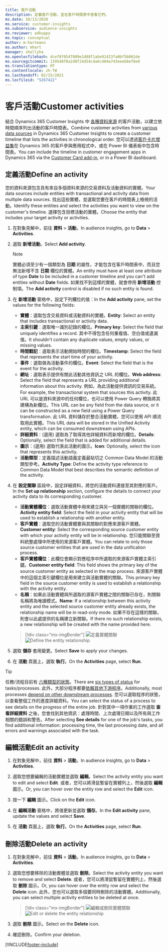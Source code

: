 ```yaml
---
title: 客戶活動
description: 定義客戶活動，並在客戶時間表中查看它們。
ms.date: 10/13/2020
ms.service: customer-insights
ms.subservice: audience-insights
ms.reviewer: adkuppa
ms.topic: conceptual
author: m-hartmann
ms.author: mhart
manager: shellyha
ms.openlocfilehash: dcef8f0547009e1488f1abe91423fa0bf5b061de
ms.sourcegitcommit: 139548f8a2d0f24d54c4a6c404a743eeeb8ef8e0
ms.translationtype: HT
ms.contentlocale: zh-TW
ms.lasthandoff: 02/15/2021
ms.locfileid: "5267422"
---
```

# <a name="customer-activities"></a><span data-ttu-id="7a786-103">客戶活動</span><span class="sxs-lookup"><span data-stu-id="7a786-103">Customer activities</span></span>

<span data-ttu-id="7a786-104">結合 Dynamics 365 Customer Insights 中 [各種資料來源](data-sources.md) 的客戶活動，以建立依時間順序列出活動的客戶時間表。</span><span class="sxs-lookup"><span data-stu-id="7a786-104">Combine customer activities from [various data sources](data-sources.md) in Dynamics 365 Customer Insights to create a customer timeline that lists the activities in chronological order.</span></span> <span data-ttu-id="7a786-105">您可以透過[客戶卡片增益集](customer-card-add-in.md)在 Dynamics 365 的客戶參與應用程式中，或在 Power BI 儀表板中包含時間表。</span><span class="sxs-lookup"><span data-stu-id="7a786-105">You can include the timeline in customer engagement apps in Dynamics 365 via the [Customer Card add-in](customer-card-add-in.md), or in a Power BI dashboard.</span></span>

## <a name="define-an-activity"></a><span data-ttu-id="7a786-106">定義活動</span><span class="sxs-lookup"><span data-stu-id="7a786-106">Define an activity</span></span>

<span data-ttu-id="7a786-107">您的資料來源包含具有來自多個資料來源的交易資料及活動資料的實體。</span><span class="sxs-lookup"><span data-stu-id="7a786-107">Your data sources include entities with transactional and activity data from multiple data sources.</span></span> <span data-ttu-id="7a786-108">找出這些實體，並選取您要在客戶的時間表上檢視的活動。</span><span class="sxs-lookup"><span data-stu-id="7a786-108">Identify these entities and select the activities you want to view on the customer's timeline.</span></span> <span data-ttu-id="7a786-109">選擇包含目標活動的實體。</span><span class="sxs-lookup"><span data-stu-id="7a786-109">Choose the entity that includes your target activity or activities.</span></span>

1. <span data-ttu-id="7a786-110">在對象見解中，前往 **資料** > **活動**。</span><span class="sxs-lookup"><span data-stu-id="7a786-110">In audience insights, go to **Data** > **Activities**.</span></span>

1. <span data-ttu-id="7a786-111">選取 **新增活動**。</span><span class="sxs-lookup"><span data-stu-id="7a786-111">Select **Add activity**.</span></span>

   > [!NOTE]
   > <span data-ttu-id="7a786-112">實體必須至少有一個類型為 **日期** 的屬性，才能包含在客戶時間表中，而且您無法新增不含 **日期** 欄位的實體。</span><span class="sxs-lookup"><span data-stu-id="7a786-112">An entity must have at least one attribute of type **Date** to be included in a customer timeline and you can't add entities without **Date** fields.</span></span> <span data-ttu-id="7a786-113">如果找不到這樣的實體，就會停用 **新增活動** 控制項。</span><span class="sxs-lookup"><span data-stu-id="7a786-113">The **Add activity** control is disabled if no such entity is found.</span></span>

1. <span data-ttu-id="7a786-114">在 **新增活動** 窗格中，設定下列欄位的值：</span><span class="sxs-lookup"><span data-stu-id="7a786-114">In the **Add activity** pane, set the values for the following fields:</span></span>

   - <span data-ttu-id="7a786-115">**實體**：選取包含交易資料或活動資料的實體。</span><span class="sxs-lookup"><span data-stu-id="7a786-115">**Entity**: Select an entity that includes transactional or activity data.</span></span>
   - <span data-ttu-id="7a786-116">**主索引鍵**：選取唯一識別記錄的欄位。</span><span class="sxs-lookup"><span data-stu-id="7a786-116">**Primary key**: Select the field that uniquely identifies a record.</span></span> <span data-ttu-id="7a786-117">其中不得包含任何重複值、空白值或遺漏值。</span><span class="sxs-lookup"><span data-stu-id="7a786-117">It shouldn't contain any duplicate values, empty values, or missing values.</span></span>
   - <span data-ttu-id="7a786-118">**時間戳記**：選取表示活動開始時間的欄位。</span><span class="sxs-lookup"><span data-stu-id="7a786-118">**Timestamp**: Select the field that represents the start time of your activity.</span></span>
   - <span data-ttu-id="7a786-119">**事件**：選取做為活動事件的欄位。</span><span class="sxs-lookup"><span data-stu-id="7a786-119">**Event**: Select the field that is the event for the activity.</span></span>
   - <span data-ttu-id="7a786-120">**網址**：選取表示提供有關此活動其他資訊之 URL 的欄位。</span><span class="sxs-lookup"><span data-stu-id="7a786-120">**Web address**: Select the field that represents a URL providing additional information about this activity.</span></span> <span data-ttu-id="7a786-121">例如，為此活動提供資訊的交易系統。</span><span class="sxs-lookup"><span data-stu-id="7a786-121">For example, the transactional system that sources this activity.</span></span> <span data-ttu-id="7a786-122">此 URL 可以是資料來源中的任何欄位，也可以使用 Power Query 轉換將其建構為新欄位。</span><span class="sxs-lookup"><span data-stu-id="7a786-122">This URL can be any field from the data source, or it can be constructed as a new field using a Power Query transformation.</span></span> <span data-ttu-id="7a786-123">此 URL 資料儲存於整合活動實體，您可以使用 API 順流取用此實體。</span><span class="sxs-lookup"><span data-stu-id="7a786-123">This URL data will be stored in the Unified Activity entity, which can be consumed downstream using APIs.</span></span>
   - <span data-ttu-id="7a786-124">**詳細資料**：(選用) 選取為了取得其他詳細資料而新增的欄位。</span><span class="sxs-lookup"><span data-stu-id="7a786-124">**Details**: Optionally, select the field that is added for additional details.</span></span>
   - <span data-ttu-id="7a786-125">**圖示**：(選用) 選取代表此活動的圖示。</span><span class="sxs-lookup"><span data-stu-id="7a786-125">**Icon**: Optionally, select the icon that represents this activity.</span></span>
   - <span data-ttu-id="7a786-126">**活動類型**：定義描述活動語義定義最貼切之 Common Data Model 的活動類型參考。</span><span class="sxs-lookup"><span data-stu-id="7a786-126">**Activity Type**: Define the activity type reference to Common Data Model that best describes the semantic definition of the activity.</span></span>

1. <span data-ttu-id="7a786-127">在 **設定關聯** 區段中，設定詳細資料，將您的活動資料連接至其對應的客戶。</span><span class="sxs-lookup"><span data-stu-id="7a786-127">In the **Set up relationship** section, configure the details to connect your activity data to its corresponding customer.</span></span>

    - <span data-ttu-id="7a786-128">**活動實體欄位**：選取活動實體中用來建立與另一個實體的關聯的欄位。</span><span class="sxs-lookup"><span data-stu-id="7a786-128">**Activity entity field**: Select the field in your activity entity that will be used to establish a relationship with another entity.</span></span>
    - <span data-ttu-id="7a786-129">**客戶實體**：選取您的活動實體要與其關聯的對應來源客戶實體。</span><span class="sxs-lookup"><span data-stu-id="7a786-129">**Customer entity**: Select the corresponding source customer entity with which your activity entity will be in relationship.</span></span> <span data-ttu-id="7a786-130">您只能關聯至資料統整處理中所使用的來源客戶實體。</span><span class="sxs-lookup"><span data-stu-id="7a786-130">You can relate to only those source customer entities that are used in the data unification process.</span></span>
    - <span data-ttu-id="7a786-131">**客戶實體欄位**：此欄位會顯示對應程序中所選取的來源客戶實體主索引鍵。</span><span class="sxs-lookup"><span data-stu-id="7a786-131">**Customer entity field**: This field shows the primary key of the source customer entity as selected in the map process.</span></span> <span data-ttu-id="7a786-132">來源客戶實體中的這個主索引鍵欄位是用來建立與活動實體的關聯。</span><span class="sxs-lookup"><span data-stu-id="7a786-132">This primary key field in the source customer entity is used to establish a relationship with the activity entity.</span></span>
    - <span data-ttu-id="7a786-133">**名稱**：如果此活動實體與所選取的源客戶實體之間的關聯已存在，則關聯名稱將為唯讀模式。</span><span class="sxs-lookup"><span data-stu-id="7a786-133">**Name**: If a relationship between this activity entity and the selected source customer entity already exists, the relationship name will be in read-only mode.</span></span> <span data-ttu-id="7a786-134">如果不存在這樣的關聯，則會以此處提供的名稱建立新關聯。</span><span class="sxs-lookup"><span data-stu-id="7a786-134">If there no such relationship exists, a new relationship will be created with the name provided here.</span></span>
   
   > [!div class="mx-imgBorder"]
   > <span data-ttu-id="7a786-135">![定義實體關聯](media/activities-entities-define.png "定義實體關聯")</span><span class="sxs-lookup"><span data-stu-id="7a786-135">![Define the entity relationship](media/activities-entities-define.png "Define the entity relationship")</span></span>

1. <span data-ttu-id="7a786-136">選取 **儲存** 套用變更。</span><span class="sxs-lookup"><span data-stu-id="7a786-136">Select **Save** to apply your changes.</span></span>

1. <span data-ttu-id="7a786-137">在 **活動** 頁面上，選取 **執行**。</span><span class="sxs-lookup"><span data-stu-id="7a786-137">On the **Activities** page, select **Run**.</span></span>

> [!TIP]
> <span data-ttu-id="7a786-138">任務/流程目前有 [六種類型的狀態](system.md#status-types)。</span><span class="sxs-lookup"><span data-stu-id="7a786-138">There are [six types of status](system.md#status-types) for tasks/processes.</span></span> <span data-ttu-id="7a786-139">此外，大部分程序都要[依賴其他下游程序](system.md#refresh-policies)。</span><span class="sxs-lookup"><span data-stu-id="7a786-139">Additionally, most processes [depend on other downstream processes](system.md#refresh-policies).</span></span> <span data-ttu-id="7a786-140">您可以選取程序的狀態，以查看整個工作的進度詳細資料。</span><span class="sxs-lookup"><span data-stu-id="7a786-140">You can select the status of a process to see details on the progress of the entire job.</span></span> <span data-ttu-id="7a786-141">針對其中一項作業的工作選取 **查看詳細資料** 之後，您會找到其他資訊：處理時間、上次處理日期以及所有與工作相關的錯誤和警告。</span><span class="sxs-lookup"><span data-stu-id="7a786-141">After selecting **See details** for one of the job's tasks, you find additional information: processing time, the last processing date, and all errors and warnings associated with the task.</span></span>

## <a name="edit-an-activity"></a><span data-ttu-id="7a786-142">編輯活動</span><span class="sxs-lookup"><span data-stu-id="7a786-142">Edit an activity</span></span>

1. <span data-ttu-id="7a786-143">在對象見解中，前往 **資料** > **活動**。</span><span class="sxs-lookup"><span data-stu-id="7a786-143">In audience insights, go to **Data** > **Activities**.</span></span>

2. <span data-ttu-id="7a786-144">選取您想要編輯的活動實體並選取 **編輯**。</span><span class="sxs-lookup"><span data-stu-id="7a786-144">Select the activity entity you want to edit and select **Edit**.</span></span> <span data-ttu-id="7a786-145">或者，您可以將滑鼠暫留在實體列上，然後選取 **編輯** 圖示。</span><span class="sxs-lookup"><span data-stu-id="7a786-145">Or, you can hover over the entity row and select the **Edit** icon.</span></span>

3. <span data-ttu-id="7a786-146">按一下 **編輯** 圖示。</span><span class="sxs-lookup"><span data-stu-id="7a786-146">Click on the **Edit** icon.</span></span>

4. <span data-ttu-id="7a786-147">在 **編輯活動** 窗格中，將值更新並選取 **儲存**。</span><span class="sxs-lookup"><span data-stu-id="7a786-147">In the **Edit activity** pane, update the values and select **Save**.</span></span>

5. <span data-ttu-id="7a786-148">在 **活動** 頁面上，選取 **執行**。</span><span class="sxs-lookup"><span data-stu-id="7a786-148">On the **Activities** page, select **Run**.</span></span>

## <a name="delete-an-activity"></a><span data-ttu-id="7a786-149">刪除活動</span><span class="sxs-lookup"><span data-stu-id="7a786-149">Delete an activity</span></span>

1. <span data-ttu-id="7a786-150">在對象見解中，前往 **資料** > **活動**。</span><span class="sxs-lookup"><span data-stu-id="7a786-150">In audience insights, go to **Data** > **Activities**.</span></span>

2. <span data-ttu-id="7a786-151">選取您想要移除的活動實體並選取 **刪除**。</span><span class="sxs-lookup"><span data-stu-id="7a786-151">Select the activity entity you want to remove and select **Delete**.</span></span> <span data-ttu-id="7a786-152">或者，您可以將滑鼠暫留在實體列上，然後選取 **刪除** 圖示。</span><span class="sxs-lookup"><span data-stu-id="7a786-152">Or, you can hover over the entity row and select the **Delete** icon.</span></span> <span data-ttu-id="7a786-153">此外，您也可以選取多個要同時刪除的活動實體。</span><span class="sxs-lookup"><span data-stu-id="7a786-153">Additionally, you can select multiple activity entities to be deleted at once.</span></span>
   > [!div class="mx-imgBorder"]
   > <span data-ttu-id="7a786-154">![編輯或刪除實體關聯](media/activities-entities-edit-delete.png "編輯或刪除實體關聯")</span><span class="sxs-lookup"><span data-stu-id="7a786-154">![Edit or delete the entity relationship](media/activities-entities-edit-delete.png "Edit or delete the entity relationship")</span></span>

3. <span data-ttu-id="7a786-155">選取 **刪除** 圖示。</span><span class="sxs-lookup"><span data-stu-id="7a786-155">Select on the **Delete** icon.</span></span>

4. <span data-ttu-id="7a786-156">確認刪除。</span><span class="sxs-lookup"><span data-stu-id="7a786-156">Confirm your deletion.</span></span>


[!INCLUDE[footer-include](../includes/footer-banner.md)]